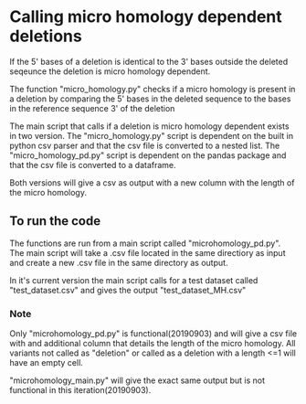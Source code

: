 # Calling micro homology dependent deletions
If the 5' bases of a deletion is identical to the 3' bases outside 
the deleted seqeunce the deletion is micro homology dependent. 

The function "micro_homology.py" checks if a micro homology is present in a deletion by comparing the 5' bases in the deleted sequence to the bases in the reference sequence 3' of the deletion

The main script that calls if a deletion is micro homology dependent exists in two version. 
The "micro_homology.py" script is dependent on the built in python csv parser and that the csv file is converted to a nested list.
The "micro_homology_pd.py" script is dependent on the pandas package and that the csv file is converted to a dataframe. 

Both versions will give a csv as output with a new column with the length of the micro homology.

## To run the code
The functions are run from a main script called "microhomology_pd.py". 
The main script will take a .csv file located in the same directiory as input and create a new .csv file in the same directory as output.

In it's current version the main script calls for a test dataset called "test_dataset.csv" and gives the output "test_dataset_MH.csv"

### Note
Only "microhomology_pd.py" is functional(20190903) and will give a csv file with and additional column that details the length of the micro homology. 
All variants not called as "deletion" or called as a deletion with a length <=1 will have an empty cell.

"microhomology_main.py" will give the exact same output but is not functional in this iteration(20190903).

